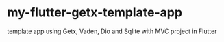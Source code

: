 # my-flutter-getx-template-app
 template app using Getx, Vaden, Dio and Sqlite with MVC project in Flutter  
